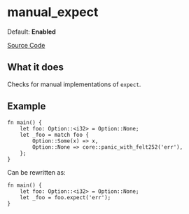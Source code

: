 # manual_expect

Default: **Enabled**

[Source Code](https://github.com/software-mansion/cairo-lint/tree/main/src/lints/manual/manual_expect.rs#L45)

## What it does

Checks for manual implementations of `expect`.

## Example

```cairo
fn main() {
    let foo: Option::<i32> = Option::None;
    let _foo = match foo {
        Option::Some(x) => x,
        Option::None => core::panic_with_felt252('err'),
    };
}
```

Can be rewritten as:

```cairo
fn main() {
    let foo: Option::<i32> = Option::None;
    let _foo = foo.expect('err');
}
```
